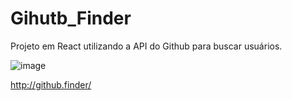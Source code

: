 # Gihutb_Finder
Projeto em React utilizando a API do Github para buscar usuários.

![image](https://user-images.githubusercontent.com/78447989/224491364-1b4c1146-2d47-4186-8bc4-aa40c19b35fd.png)


http://github.finder/

